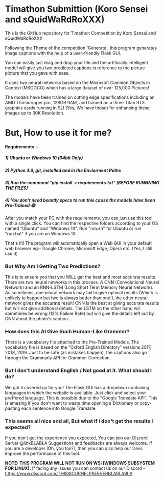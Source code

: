 # Timathon Submittion (Koro Sensei and sQuidWaRdRoXXX)
This is the GitHub repository for Timathon Competition by Koro Sensei and sQuidWaRdRoXXX
       
          
Following the Theme of the competition 'Generate', this program generates image captions with the help of a user-friendly Flask GUI.
              
             
You can easily just drag and drop your file and the artificially intelligent model will give you two predicted captions in reference to the picture picture that you gave with ease.        
      
      
It uses two neural networks based on the Microsoft Common Objects in Context (MSCOCO) which has a large dataset of over 125,000 Pictures!
         
         
The models have been trained on cutting edge specifications including an AMD Threadripper pro, 128GB RAM, and trained on a three Titan RTX graphics cards running in SLI (Yes, We have those) for enhancing these images up to 30K Resolution. 
               
# But, How to use it for me?
#### Requirements :-
##### 1) Ubuntu or Windows 10 (64bit Only)
##### 2) Python 3.6, git, installed and in the Enviorment Paths
##### 3) Run the command "pip install -r requirements.txt" **(BEFORE RUNNNING THE FILES)**
##### 4) You don't need beastly specs to run this cause the models have been Pre-Trained 😁               
             
             
After you match your PC with the requirements, you can just use this tool with a single click. You can find the respective folders according to your OS named "Ubuntu" and "Windows 10". Run "run.sh" for Ubuntu or run "run.bat" if you are on Windows 10.        
                        
That's It!! The program will automatically open a Web GUI in your default web browser eg:- Google Chrome, Microsoft Edge, Opera etc. (Yes, I still use it)         

### But Why Am I Getting Two Predictions?
This is to ensure you that you WILL get the best and most accurate results. There are two neural networks in this process. A CNN (Convolutional Neural Network) and an RNN-LSTM (Long Short Term Memory Neural Network). As sometimes, one neural network may fail to give optimal results (Which is unlikely to happen but two is always better than one!), the other neural network gives the accurate result! CNN is the best at giving accurate results but will not give additional details. The LSTM on the other hand will sometimes be wrong (12% Failure Rate) but will give the details left out by CNN about the photo's caption.
            
            
### How does this AI Give Such Human-Like Grammer?
There is a vocabulary file attached to the Pre-Trained Models. The vocabulary file is based on the "Oxford English Directory" versions 2017, 2018, 2019. Just to be safe (as mistakes happen), the captions also go through the Grammarly API for Grammer Correction.
               
### But I don't understand English / Not good at it. What should I do?
We got it covered up for you! The Flask GUI has a dropdown containing languages in which the website is available. Just click and select your preffered language. This is possible due to the "Google Translate API". This is amazing if you don't want to waste time opening a Dictionary or copy-pasting each sentence into Google Translate.
          
### This seems all nice and all, But what if I don't get the results I expected?
If you don't get the experience you expected, You can join our Discord Server @linkBLABLA
Suggestions and feedbacks are always welcome. If you are a developer (Oh, you too?), then you can also help our Devs improve the performance of this tool.

**NOTE: THIS PROGRAM WILL NOT RUN ON WSl (WINDOWS SUBSYSTEM FOR LINUX).**
If facing any issues you can contact us on our Discord - https://www.discord.com/THISISOURHELPSERVERBLABLABLA
